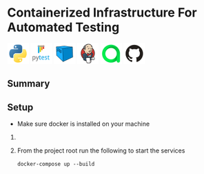 # Containerized Infrastructure For Automated Testing
  <p align="left">
    <img src="https://github.com/Fatalwgx/README/blob/master/icons/python.svg" title="Python" width="50" height="50"  alt="python"/>
    <img src="https://github.com/Fatalwgx/README/blob/master/icons/pytest.svg" title="Pytest" width="50" height="50"  alt="pytest"/>
    <img src="https://github.com/Fatalwgx/README/blob/master/icons/selenoid.svg" title="selenoid" width="50" height="50"  alt="selenoid"/>
    <img src="https://github.com/Fatalwgx/README/blob/master/icons/jenkins.svg" title="Jenkins" width="50" height="50"  alt="jenkins"/>
    <img src="https://github.com/Fatalwgx/README/blob/master/icons/allure.svg" title="Allure" width="50" height="50"  alt="allure"/>
    <img src="https://github.com/Fatalwgx/README/blob/master/icons/github.svg" title="Github" width="50" height="50"  alt="github"/>
 </p>

## Summary


## Setup
- Make sure docker is installed on your machine
1. 

2. From the project root run the following to start the services
    ```
    docker-compose up --build
    ```
